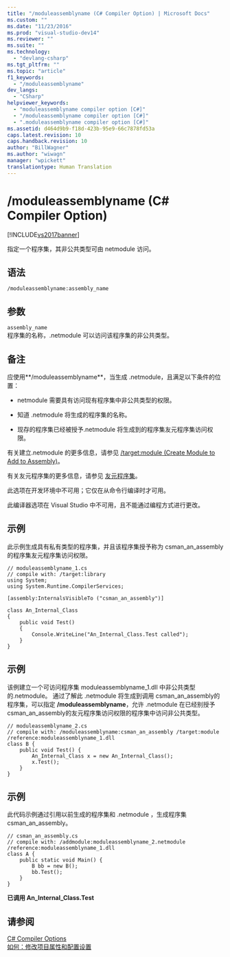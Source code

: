 ```yaml
---
title: "/moduleassemblyname (C# Compiler Option) | Microsoft Docs"
ms.custom: ""
ms.date: "11/23/2016"
ms.prod: "visual-studio-dev14"
ms.reviewer: ""
ms.suite: ""
ms.technology: 
  - "devlang-csharp"
ms.tgt_pltfrm: ""
ms.topic: "article"
f1_keywords: 
  - "/moduleassemblyname"
dev_langs: 
  - "CSharp"
helpviewer_keywords: 
  - "moduleassemblyname compiler option [C#]"
  - "/moduleassemblyname compiler option [C#]"
  - ".moduleassemblyname compiler option [C#]"
ms.assetid: d464d9b9-f18d-423b-95e9-66c7878fd53a
caps.latest.revision: 10
caps.handback.revision: 10
author: "BillWagner"
ms.author: "wiwagn"
manager: "wpickett"
translationtype: Human Translation
---
```

# /moduleassemblyname (C# Compiler Option)
[!INCLUDE[vs2017banner](../../../csharp/includes/vs2017banner.md)]

指定一个程序集，其非公共类型可由 netmodule 访问。  
  
## 语法  
  
```  
/moduleassemblyname:assembly_name  
```  
  
## 参数  
 `assembly_name`  
 程序集的名称，.netmodule 可以访问该程序集的非公共类型。  
  
## 备注  
 应使用**\/moduleassemblyname**，当生成 .netmodule，且满足以下条件的位置：  
  
-   netmodule 需要具有访问现有程序集中非公共类型的权限。  
  
-   知道 .netmodule 将生成的程序集的名称。  
  
-   现存的程序集已经被授予.netmodule 将生成到的程序集友元程序集访问权限。  
  
 有关建立.netmodule 的更多信息，请参见 [\/target:module \(Create Module to Add to Assembly\)](../../../csharp/language-reference/compiler-options/target-module-compiler-option.md)。  
  
 有关友元程序集的更多信息，请参见 [友元程序集](../Topic/Friend%20Assemblies%20\(C%23%20and%20Visual%20Basic\).md)。  
  
 此选项在开发环境中不可用；它仅在从命令行编译时才可用。  
  
 此编译器选项在 Visual Studio 中不可用，且不能通过编程方式进行更改。  
  
## 示例  
 此示例生成具有私有类型的程序集，并且该程序集授予称为 csman\_an\_assembly 的程序集友元程序集访问权限。  
  
```  
// moduleassemblyname_1.cs  
// compile with: /target:library  
using System;  
using System.Runtime.CompilerServices;  
  
[assembly:InternalsVisibleTo ("csman_an_assembly")]  
  
class An_Internal_Class   
{  
    public void Test()   
    {   
        Console.WriteLine("An_Internal_Class.Test called");   
    }  
}  
```  
  
## 示例  
 该例建立一个可访问程序集 moduleassemblyname\_1.dll 中非公共类型的.netmodule。  通过了解此 .netmodule 将生成到调用 csman\_an\_assembly的程序集，可以指定 **\/moduleassemblyname**，允许 .netmodule 在已经别授予csman\_an\_assembly的友元程序集访问权限的程序集中访问非公共类型。  
  
```  
// moduleassemblyname_2.cs  
// compile with: /moduleassemblyname:csman_an_assembly /target:module /reference:moduleassemblyname_1.dll  
class B {  
    public void Test() {  
        An_Internal_Class x = new An_Internal_Class();  
        x.Test();  
    }  
}  
```  
  
## 示例  
 此代码示例通过引用以前生成的程序集和 .netmodule ，生成程序集 csman\_an\_assembly。  
  
```  
// csman_an_assembly.cs  
// compile with: /addmodule:moduleassemblyname_2.netmodule /reference:moduleassemblyname_1.dll  
class A {  
    public static void Main() {  
        B bb = new B();  
        bb.Test();  
    }  
}  
```  
  
  **已调用 An\_Internal\_Class.Test**   
## 请参阅  
 [C\# Compiler Options](../../../csharp/language-reference/compiler-options/index.md)   
 [如何：修改项目属性和配置设置](http://msdn.microsoft.com/zh-cn/e7184bc5-2f2b-4b4f-aa9a-3ecfcbc48b67)
